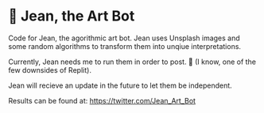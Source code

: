 # :robot: Jean, the Art Bot

Code for Jean, the agorithmic art bot. Jean uses Unsplash images and some random algorithms to transform them into unqiue interpretations.

Currently, Jean needs me to run them in order to post. :slightly_frowning_face: 
(I know, one of the few downsides of Replit).

Jean will recieve an update in the future to let them be independent.

Results can be found at:
https://twitter.com/Jean_Art_Bot


